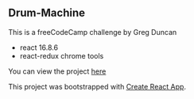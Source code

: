 ## Drum-Machine

This is a freeCodeCamp challenge by Greg Duncan

- react 16.8.6
- react-redux chrome tools

You can view the project [here](https://gregatgit.github.io/drum-machine/)

This project was bootstrapped with [Create React App](https://github.com/facebook/create-react-app).
